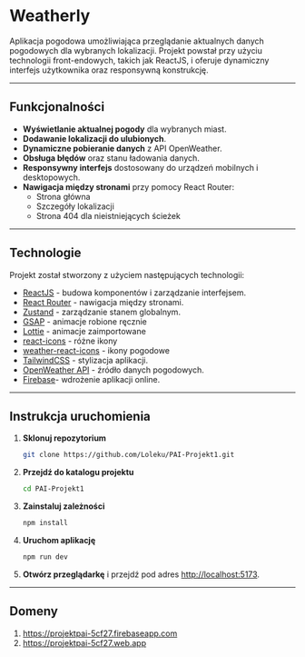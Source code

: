 # Weatherly

Aplikacja pogodowa umożliwiająca przeglądanie aktualnych danych pogodowych dla wybranych lokalizacji. Projekt powstał przy użyciu technologii front-endowych, takich jak ReactJS, i oferuje dynamiczny interfejs użytkownika oraz responsywną konstrukcję.

---

## Funkcjonalności

- **Wyświetlanie aktualnej pogody** dla wybranych miast.
- **Dodawanie lokalizacji do ulubionych**.
- **Dynamiczne pobieranie danych** z API OpenWeather.
- **Obsługa błędów** oraz stanu ładowania danych.
- **Responsywny interfejs** dostosowany do urządzeń mobilnych i desktopowych.
- **Nawigacja między stronami** przy pomocy React Router:
  - Strona główna
  - Szczegóły lokalizacji
  - Strona 404 dla nieistniejących ścieżek

---

## Technologie

Projekt został stworzony z użyciem następujących technologii:

- [ReactJS](https://react.dev) - budowa komponentów i zarządzanie interfejsem.
- [React Router](https://reactrouter.com) - nawigacja między stronami.
- [Zustand](https://github.com/pmndrs/zustand) - zarządzanie stanem globalnym.
- [GSAP](https://gsap.com/) - animacje robione ręcznie
- [Lottie](https://lottiefiles.com/) - animacje zaimportowane
- [react-icons](https://react-icons.github.io/react-icons/) - różne ikony
- [weather-react-icons](https://github.com/taichi-t/weather-react-icons) - ikony pogodowe
- [TailwindCSS](https://tailwindcss.com) - stylizacja aplikacji.
- [OpenWeather API](https://openweathermap.org) - źródło danych pogodowych.
- [Firebase](https://firebase.com)- wdrożenie aplikacji online.

---

## Instrukcja uruchomienia

1. **Sklonuj repozytorium**
   ```bash
   git clone https://github.com/Loleku/PAI-Projekt1.git
   ```

2. **Przejdź do katalogu projektu**
   ```bash
   cd PAI-Projekt1
   ```

3. **Zainstaluj zależności**
   ```bash
   npm install
   ```

4. **Uruchom aplikację**
   ```bash
   npm run dev
   ```

5. **Otwórz przeglądarkę** i przejdź pod adres [http://localhost:5173](http://localhost:5173).

---
## Domeny

1. https://projektpai-5cf27.firebaseapp.com
2. https://projektpai-5cf27.web.app
